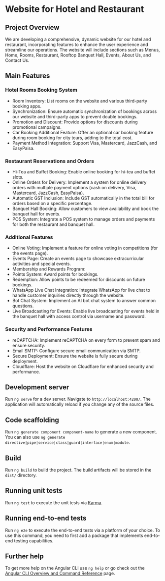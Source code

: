 # Website for Hotel and Restaurant

## Project Overview
We are developing a comprehensive, dynamic website for our hotel and restaurant, incorporating features to enhance the user experience and streamline our operations. The website will include sections such as Menus, Home, Rooms, Restaurant, Rooftop Banquet Hall, Events, About Us, and Contact Us.

## Main Features

### Hotel Rooms Booking System
- Room Inventory: List rooms on the website and various third-party booking apps.
- Synchronization: Ensure automatic synchronization of bookings across our website and third-party apps to prevent double bookings.
- Promotion and Discount: Provide options for discounts during promotional campaigns.
- Car Booking Additional Feature: Offer an optional car booking feature during room booking for city tours, adding to the total cost.
- Payment Method Integration: Support Visa, Mastercard, JazzCash, and EasyPaisa. 

### Restaurant Reservations and Orders
- Hi-Tea and Buffet Booking: Enable online booking for hi-tea and buffet slots.
- Online Orders for Delivery: Implement a system for online delivery orders with multiple payment options (cash on delivery, Visa, Mastercard, JazzCash, EasyPaisa).
- Automatic GST Inclusion: Include GST automatically in the total bill for orders based on a specific percentage.
- Banquet Hall Booking: Allow customers to view availability and book the banquet hall for events.
- POS System: Integrate a POS system to manage orders and payments for both the restaurant and banquet hall.

### Additional Features
- Online Voting: Implement a feature for online voting in competitions (for the events page).
- Events Page: Create an events page to showcase extracurricular activities and special events.
- Membership and Rewards Program:
- Points System: Award points for bookings.
- Redemption: Allow points to be redeemed for discounts on future bookings.
- WhatsApp Live Chat Integration: Integrate WhatsApp for live chat to handle customer inquiries directly through the website.
- Bot Chat System: Implement an AI bot chat system to answer common questions.
- Live Broadcasting for Events: Enable live broadcasting for events held in the banquet hall with access control via username and password.

### Security and Performance Features
- reCAPTCHA: Implement reCAPTCHA on every form to prevent spam and ensure security.
- Email SMTP: Configure secure email communication via SMTP.
- Secure Deployment: Ensure the website is fully secure during deployment.
- Cloudflare: Host the website on Cloudflare for enhanced security and performance.

## Development server

Run `ng serve` for a dev server. Navigate to `http://localhost:4200/`. The application will automatically reload if you change any of the source files.

## Code scaffolding

Run `ng generate component component-name` to generate a new component. You can also use `ng generate directive|pipe|service|class|guard|interface|enum|module`.

## Build

Run `ng build` to build the project. The build artifacts will be stored in the `dist/` directory.

## Running unit tests

Run `ng test` to execute the unit tests via [Karma](https://karma-runner.github.io).

## Running end-to-end tests

Run `ng e2e` to execute the end-to-end tests via a platform of your choice. To use this command, you need to first add a package that implements end-to-end testing capabilities.

## Further help

To get more help on the Angular CLI use `ng help` or go check out the [Angular CLI Overview and Command Reference](https://angular.dev/tools/cli) page.
